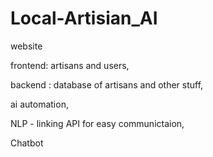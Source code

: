 # Local-Artisian_AI

website

frontend:  artisans and users,


backend :   database of artisans and other stuff,

ai automation,


NLP - linking API for easy communictaion,


Chatbot
